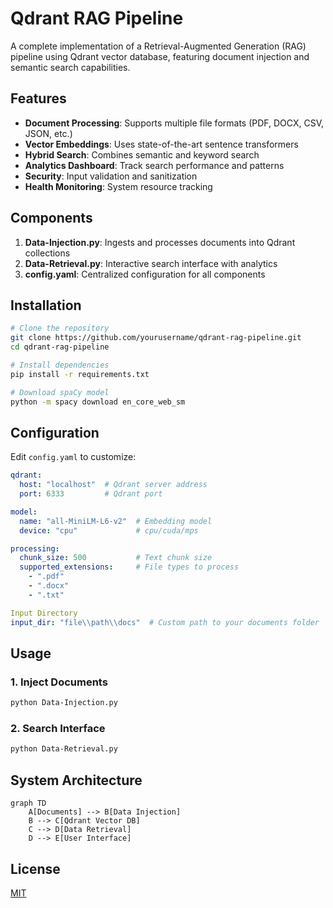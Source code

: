 # Qdrant RAG Pipeline

A complete implementation of a Retrieval-Augmented Generation (RAG) pipeline using Qdrant vector database, featuring document injection and semantic search capabilities.


## Features

- **Document Processing**: Supports multiple file formats (PDF, DOCX, CSV, JSON, etc.)
- **Vector Embeddings**: Uses state-of-the-art sentence transformers
- **Hybrid Search**: Combines semantic and keyword search
- **Analytics Dashboard**: Track search performance and patterns
- **Security**: Input validation and sanitization
- **Health Monitoring**: System resource tracking

## Components

1. **Data-Injection.py**: Ingests and processes documents into Qdrant collections
2. **Data-Retrieval.py**: Interactive search interface with analytics
3. **config.yaml**: Centralized configuration for all components

## Installation

```bash
# Clone the repository
git clone https://github.com/yourusername/qdrant-rag-pipeline.git
cd qdrant-rag-pipeline

# Install dependencies
pip install -r requirements.txt

# Download spaCy model
python -m spacy download en_core_web_sm
```

## Configuration

Edit `config.yaml` to customize:

```yaml
qdrant:
  host: "localhost"  # Qdrant server address
  port: 6333         # Qdrant port

model:
  name: "all-MiniLM-L6-v2"  # Embedding model
  device: "cpu"             # cpu/cuda/mps

processing:
  chunk_size: 500           # Text chunk size
  supported_extensions:     # File types to process
    - ".pdf"
    - ".docx"
    - ".txt"

Input Directory
input_dir: "file\\path\\docs"  # Custom path to your documents folder
```

## Usage

### 1. Inject Documents
```bash
python Data-Injection.py
```

### 2. Search Interface
```bash
python Data-Retrieval.py
```

## System Architecture

```mermaid
graph TD
    A[Documents] --> B[Data Injection]
    B --> C[Qdrant Vector DB]
    C --> D[Data Retrieval]
    D --> E[User Interface]
```

## License

[MIT](LICENSE)
